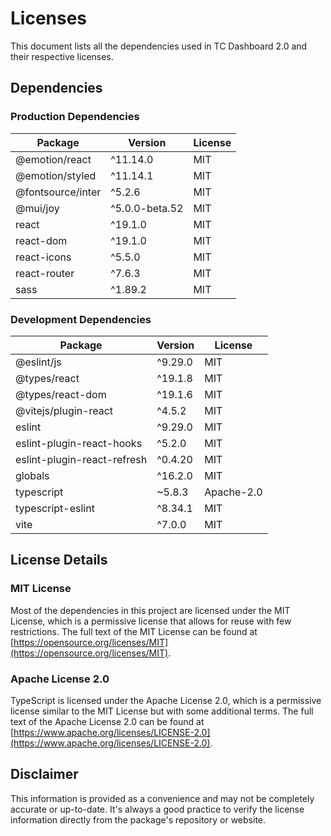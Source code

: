 # Licenses

This document lists all the dependencies used in TC Dashboard 2.0 and their respective licenses.

## Dependencies

### Production Dependencies

| Package | Version | License |
|---------|---------|---------|
| @emotion/react | ^11.14.0 | MIT |
| @emotion/styled | ^11.14.1 | MIT |
| @fontsource/inter | ^5.2.6 | MIT |
| @mui/joy | ^5.0.0-beta.52 | MIT |
| react | ^19.1.0 | MIT |
| react-dom | ^19.1.0 | MIT |
| react-icons | ^5.5.0 | MIT |
| react-router | ^7.6.3 | MIT |
| sass | ^1.89.2 | MIT |

### Development Dependencies

| Package | Version | License |
|---------|---------|---------|
| @eslint/js | ^9.29.0 | MIT |
| @types/react | ^19.1.8 | MIT |
| @types/react-dom | ^19.1.6 | MIT |
| @vitejs/plugin-react | ^4.5.2 | MIT |
| eslint | ^9.29.0 | MIT |
| eslint-plugin-react-hooks | ^5.2.0 | MIT |
| eslint-plugin-react-refresh | ^0.4.20 | MIT |
| globals | ^16.2.0 | MIT |
| typescript | ~5.8.3 | Apache-2.0 |
| typescript-eslint | ^8.34.1 | MIT |
| vite | ^7.0.0 | MIT |

## License Details

### MIT License

Most of the dependencies in this project are licensed under the MIT License, which is a permissive license that allows for reuse with few restrictions. The full text of the MIT License can be found at [https://opensource.org/licenses/MIT](https://opensource.org/licenses/MIT).

### Apache License 2.0

TypeScript is licensed under the Apache License 2.0, which is a permissive license similar to the MIT License but with some additional terms. The full text of the Apache License 2.0 can be found at [https://www.apache.org/licenses/LICENSE-2.0](https://www.apache.org/licenses/LICENSE-2.0).

## Disclaimer

This information is provided as a convenience and may not be completely accurate or up-to-date. It's always a good practice to verify the license information directly from the package's repository or website.